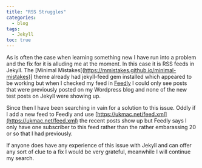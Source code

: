 ```yaml
---
title: "RSS Struggles"
categories:
  - blog
tags:
  - Jekyll
toc: true
---
```

As is often the case when learning something new I have run into a problem and the fix for it is alluding me at the moment. In this case it is RSS feeds in Jekyll. The [Minimal Mistakes[(https://mmistakes.github.io/minimal-mistakes)] theme already had  jekyll-feed gem installed which appeared to be working but when I checked my feed in [Feedly](https://feedly.com) I could only see posts that were previously posted on my Wordpress blog and none of the new test posts on Jekyll were showing up.

Since then I have been searching in vain for a solution to this issue. Oddly if I add a new feed to Feedly and use [https://ukmac.net/feed.xml](https://ukmac.net/feed.xml) the recent posts show up but Feedly says I only have one subscriber to this feed rather than the rather embarassing 20 or so that I had previously.

If anyone does have any experience of this issue with Jekyll and can offer any sort of clue to a fix I would be very grateful, meanwhile I will continue my search.



